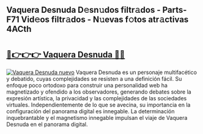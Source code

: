 ## Vaquera Desnuda D𝚎sn𝚞dos filtr𝚊dos - Parts-F71 Vid𝚎os filtr𝚊dos - N𝚞evas f𝚘tos atr𝚊ctivas 4ACth

# <h2><a href="http://mb9u0w.tromn.icu/?c=Vaquera+Desnuda">🔗👉👉👉 Vaquera Desnuda 🔗🔗</a></h2>

[![Vaquera Desnuda nuevo](https://i.imgur.com/pEAQMta.gif)](http://mb9u0w.tromn.icu/?c=Vaquera+Desnuda)
Vaquera Desnuda es un personaje multifacético y debatido, cuyas complejidades se resisten a una definición fácil.  Su enfoque poco ortodoxo para construir una personalidad web ha magnetizado y ofendido a los observadores, generando debates sobre la expresión artística, la privacidad y las complejidades de las sociedades virtuales. Independientemente de lo que se avecina, su importancia en la configuración del panorama digital es innegable. La determinación inquebrantable y el magnetismo innegable impulsan el viaje de Vaquera Desnuda en el panorama digital.
